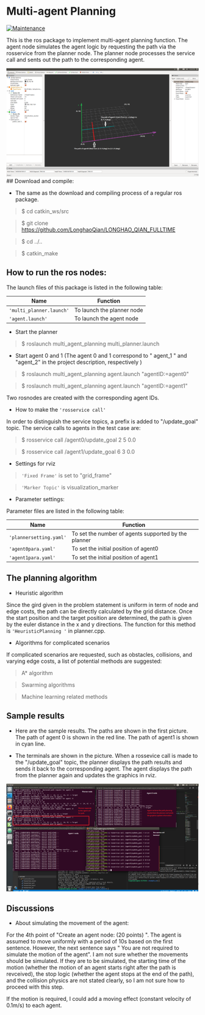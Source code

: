 # Multi-agent Planning

[![Maintenance](https://img.shields.io/badge/Maintained%3F-yes-green.svg)](https://GitHub.com/Naereen/StrapDown.js/graphs/commit-activity) 

This is the ros package to implement multi-agent planning function. The agent node simulates the agent logic by requesting the path via the rosservice from the planner node. The planner node processes the service call and sents out the path to the corresponding agent. 

<img src="images/rvizplot.png">
## Download and compile:

- The same as the download and compiling process of a regular ros package.

> $ cd catkin_ws/src

> $ git clone https://github.com/LonghaoQian/LONGHAO_QIAN_FULLTIME

> $ cd ../..

> $ catkin_make

## How to run the ros nodes:

The launch files of this package is listed in the following table:

|        Name    | Function                       |
|----------------|-------------------------------|
|`'multi_planner.launch'` | To launch the planner node           |
|`'agent.launch'`          |To launch the agent node          |

- Start the planner

> $ roslaunch multi_agent_planning multi_planner.launch

- Start agent 0 and 1 (The agent 0 and 1 correspond to " agent_1 " and "agent_2" in the project description, respectively )

> $ roslaunch multi_agent_planning agent.launch "agentID:=agent0"

> $ roslaunch multi_agent_planning agent.launch "agentID:=agent1"

Two rosnodes are created with the corresponding agent IDs. 

- How to make the `'rosservice call'`

In order to distinguish the service topics, a prefix is added to "/update_goal" topic. The service calls to agents in the test case are:

> $ rosservice call /agent0/update_goal 2 5 0.0

> $ rosservice call /agent1/update_goal 6 3 0.0

- Settings for rviz

> `'Fixed Frame'` is set to "grid_frame"

> `'Marker Topic'` is visualization_marker

- Parameter settings:

Parameter files are listed in the following table:

|        Name    | Function                       |
|----------------|-------------------------------|
|`'plannersetting.yaml'` | To set the number of agents supported by the planner           |
|`'agent0para.yaml'`          |To set the initial position of agent0          |
|`'agent1para.yaml'`          |To set the initial position of agent1          |

## The planning algorithm

- Heuristic algorithm

Since the gird given in the problem statement is uniform in term of node and edge costs, the path can be directly calculated by the grid distance. Once the start position and the target position are determined, the path is given by the euler distance in the x and y directions. The function for this method is `'HeuristicPlanning '` in planner.cpp. 

- Algorithms for complicated scenarios

If complicated scenarios are requested, such as obstacles, collisions, and varying edge costs, a list of potential methods are suggested:

> A* algorithm

> Swarming algorithms

> Machine learning related methods

## Sample results

- Here are the sample results. The paths are shown in the first picture. The path of agent 0 is shown in the red line. The path of agent1 is shown in cyan line. 

- The terminals are shown in the picture. When a rossevice call is made to the "/update_goal" topic, the planner displays the path results and sends it back to the corresponding agent. The agent displays the path from the planner again and updates the graphics in rviz. 

<img src="images/Terminals.png">

## Discussions

- About simulating the movement of the agent:

For the 4th point of "Create an agent node: (20 points) ". The agent is assumed to move uniformly with a period of 10s based on the first sentence. However, the next sentence says " You are not required to simulate the motion of the agent". I am not sure whether the movements should be simulated. If they are to be simulated, the starting time of the motion (whether the motion of an agent starts right after the path is revceived), the stop logic (whether the agent stops at the end of the path), and the collision physics are not stated clearly, so I am not sure how to proceed with this step.

If the motion is required, I could add a moving effect (constant velocity of 0.1m/s) to each agent. 




